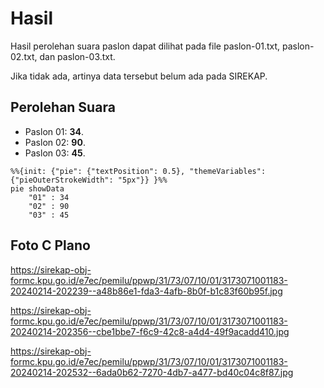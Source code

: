 # Hasil

Hasil perolehan suara paslon dapat dilihat pada file paslon-01.txt, paslon-02.txt, dan paslon-03.txt.

Jika tidak ada, artinya data tersebut belum ada pada SIREKAP.

## Perolehan Suara

 * Paslon 01: **34**.
 * Paslon 02: **90**.
 * Paslon 03: **45**.

```mermaid
%%{init: {"pie": {"textPosition": 0.5}, "themeVariables": {"pieOuterStrokeWidth": "5px"}} }%%
pie showData
    "01" : 34
    "02" : 90
    "03" : 45
```
## Foto C Plano

https://sirekap-obj-formc.kpu.go.id/e7ec/pemilu/ppwp/31/73/07/10/01/3173071001183-20240214-202239--a48b86e1-fda3-4afb-8b0f-b1c83f60b95f.jpg

https://sirekap-obj-formc.kpu.go.id/e7ec/pemilu/ppwp/31/73/07/10/01/3173071001183-20240214-202356--cbe1bbe7-f6c9-42c8-a4d4-49f9acadd410.jpg

https://sirekap-obj-formc.kpu.go.id/e7ec/pemilu/ppwp/31/73/07/10/01/3173071001183-20240214-202532--6ada0b62-7270-4db7-a477-bd40c04c8f87.jpg
